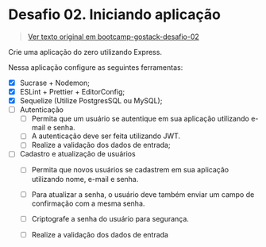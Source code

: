 # Desafio 02. Iniciando aplicação
> [Ver texto original em bootcamp-gostack-desafio-02](https://github.com/Rocketseat/bootcamp-gostack-desafio-02/blob/master/README.md)


Crie uma aplicação do zero utilizando Express.

Nessa aplicação configure as seguintes ferramentas:

- [x] Sucrase + Nodemon;
- [x] ESLint + Prettier + EditorConfig;
- [x] Sequelize (Utilize PostgresSQL ou MySQL);
- [ ] Autenticação
  - [ ] Permita que um usuário se autentique em sua aplicação utilizando e-mail e senha.
  - [ ] A autenticação deve ser feita utilizando JWT.
  - [ ] Realize a validação dos dados de entrada;
- [ ] Cadastro e atualização de usuários
  - [ ] Permita que novos usuários se cadastrem em sua aplicação utilizando nome, e-mail e senha.
  - [ ] Para atualizar a senha, o usuário deve também enviar um campo de confirmação com a mesma senha.
  - [ ] Criptografe a senha do usuário para segurança.
  - [ ] Realize a validação dos dados de entrada


